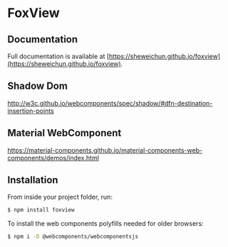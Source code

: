 # FoxView

## Documentation

Full documentation is available at [https://sheweichun.github.io/foxview](https://sheweichun.github.io/foxview).

## Shadow Dom
http://w3c.github.io/webcomponents/spec/shadow/#dfn-destination-insertion-points

## Material WebComponent
https://material-components.github.io/material-components-web-components/demos/index.html

## Installation

From inside your project folder, run:

```bash
$ npm install foxview
```

To install the web components polyfills needed for older browsers:

```bash
$ npm i -D @webcomponents/webcomponentsjs
```